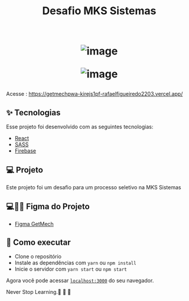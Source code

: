 
<h1 align="center" >
Desafio MKS Sistemas 
</h1>



<br>

<h1 align="center" >
    
  ![image](https://github.com/RafaelFigueiredo2203/mks-front_end-challenge/assets/60237326/8acd5299-d0c3-40e7-b99d-9efe4d7509e5)

  
   ![image](https://github.com/RafaelFigueiredo2203/mks-front_end-challenge/assets/60237326/6f25db18-a09c-4838-afd8-64e6742e6956)

  </h1>

 Acesse :  https://getmechpwa-kirejs1pf-rafaelfigueiredo2203.vercel.app/




## ✨ Tecnologias

Esse projeto foi desenvolvido com as seguintes tecnologias:

- [React](https://reactjs.org)
- [SASS](https://sass-lang.com/)
- [Firebase](https://firebase.google.com/docs)


## 💻 Projeto

Este projeto foi um desafio para um processo seletivo na MKS Sistemas 

## 💻💅🏻 Figma do Projeto

- [Figma GetMech](https://www.figma.com/file/yZXCE42Oiew3FR9KmqF6mk/getMech-Origin?node-id=0%3A1)

## 🚀 Como executar

- Clone o repositório
- Instale as dependências com `yarn` ou `npm install`
- Inicie o servidor com `yarn start` ou `npm start`

Agora você pode acessar [`localhost:3000`](http://localhost:3000) do seu navegador.

Never Stop Learning.🚀 🚀 🚀 

